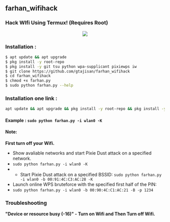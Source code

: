 ## farhan_wifihack
### Hack WIfi Using Termux! (Requires Root)

<p align="center"><img src="https://i.ibb.co/K74g0SC/hulu.jpg"></p>

### Installation :

```bash
$ apt update && apt upgrade
$ pkg install -y root-repo
$ pkg install -y git tsu python wpa-supplicant pixiewps iw
$ git clone https://github.com/gtajisan/farhan_wifihack
$ cd farhan_wifihack
$ chmod +x farhan.py
$ sudo python farhan.py --help
```

### Installation one link :

```bash
apt update && apt upgrade && pkg install -y root-repo && pkg install -y git tsu python wpa-supplicant pixiewps iw && git clone https://github.com/Gtajisan/farhan_wifihack && cd farhan_wifihack && chmod +x farhan.py && sudo python farhan.py --help
```
#### Example : `sudo python farhan.py -i wlan0 -K`

#### Note: 
**First turn off your Wifi.**
- Show avaliable networks and start Pixie Dust attack on a specified network.
- `sudo python farhan.py -i wlan0 -K`
- - Start Pixie Dust attack on a specified BSSID:
`sudo python farhan.py -i wlan0 -b 00:91:4C:C3:AC:28 -K`
- Launch online WPS bruteforce with the specified first half of the PIN:
- `sudo python farhan.py -i wlan0 -b 00:90:4C:C1:AC:21 -B -p 1234`
### Troubleshooting
**"Device or resource busy (-16)" - Turn on Wifi and Then Turn off Wifi.**

